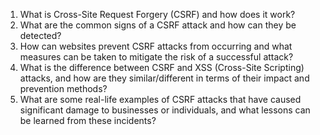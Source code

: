 

1. What is Cross-Site Request Forgery (CSRF) and how does it work?
2. What are the common signs of a CSRF attack and how can they be detected?
3. How can websites prevent CSRF attacks from occurring and what measures can be taken to mitigate the risk of a successful attack?
4. What is the difference between CSRF and XSS (Cross-Site Scripting) attacks, and how are they similar/different in terms of their impact and prevention methods?
5. What are some real-life examples of CSRF attacks that have caused significant damage to businesses or individuals, and what lessons can be learned from these incidents?